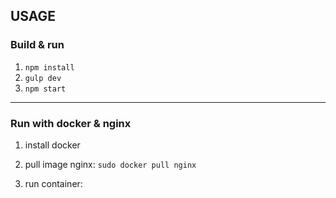 ## **USAGE** ##

### **Build & run** ##

1.  `npm install`
2.  `gulp dev`
3.  `npm start`

---
### **Run with docker & nginx** ###
1.  install docker
2.  pull image nginx: `sudo docker pull nginx`
3.  run container:

    ```docker run --name nginx-angular2blog -p 80:80 -v /home/tinlvv/Project/Dev/angular2blog/docker/config/nginx.conf:/etc/nginx/nginx.conf -v /home/tinlvv/Project/Dev/angular2blog/docker/config/default.conf:/etc/nginx/conf.d/default.conf -v /home/tinlvv/Project/Dev/anuglar2blog/src:/var/www/angular2blog -d  nginx
    ```
